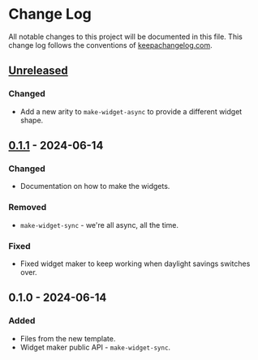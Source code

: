 # Change Log
All notable changes to this project will be documented in this file. This change log follows the conventions of [keepachangelog.com](http://keepachangelog.com/).

## [Unreleased]
### Changed
- Add a new arity to `make-widget-async` to provide a different widget shape.

## [0.1.1] - 2024-06-14
### Changed
- Documentation on how to make the widgets.

### Removed
- `make-widget-sync` - we're all async, all the time.

### Fixed
- Fixed widget maker to keep working when daylight savings switches over.

## 0.1.0 - 2024-06-14
### Added
- Files from the new template.
- Widget maker public API - `make-widget-sync`.

[Unreleased]: https://sourcehost.site/your-name/test-agent/compare/0.1.1...HEAD
[0.1.1]: https://sourcehost.site/your-name/test-agent/compare/0.1.0...0.1.1
